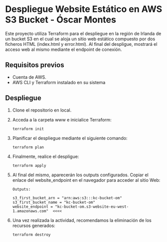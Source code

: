 # Despliegue Website Estático en AWS S3 Bucket - Óscar Montes

Este proyecto utiliza Terraform para el despliegue en la región de Irlanda de un bucket S3 en el cual se aloja un sitio web estático compuesto por dos ficheros HTML (index.html y error.html). Al final del despligue, mostrará el acceso web al mismo mediante el endpoint de conexión.

## Requisitos previos

- Cuenta de AWS.
- AWS CLI y Terraform instalado en su sistema

## Despliegue

1. Clone el repositorio en local.
2. Acceda a la carpeta www e inicialice Terraform:

   ```
   terraform init
   ```
3. Planificar el despliegue mediante el siguiente comando:

   ```
   terraform plan
    ```
4. Finalmente, realice el despligue:

    ```
    terraform apply
    ```
5. Al final del mismo, aparecerán los outputs configurados. Copiar el enlace del website_endpoint en el navegador para acceder al sitio Web:

   ```
   Outputs:

   s3_first_bucket_arn = "arn:aws:s3:::kc-bucket-om"
   s3_first_bucket_name = "kc-bucket-om"
   website_endpoint = "kc-bucket-om.s3-website-eu-west-1.amazonaws.com"  <<<<
   ```

6. Una vez realizada la actividad, recomendamos la eliminación de los recursos generados:

   ```
   terraform destroy
    ```

